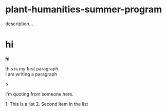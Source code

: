 # plant-humanities-summer-program
description...
# hi
**hi** 
<p>this is my first paragraph. <br> I am writing a paragraph</p>
> <p>I'm quoting from someone here.</p>
1. This is a list
2. Second item in the list
